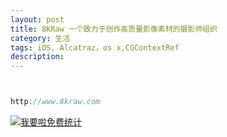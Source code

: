 ```yaml
---
layout: post
title: 8KRaw 一个致力于创作高质量影像素材的摄影师组织
category: 生活
tags: iOS, Alcatraz，os x,CGContextRef
description:
---
```



```javascript


http://www.8kraw.com


```



<script language="javascript" type="text/javascript" src="//js.users.51.la/19176892.js"></script>
<noscript><a href="//www.51.la/?19176892" target="_blank"><img alt="&#x6211;&#x8981;&#x5566;&#x514D;&#x8D39;&#x7EDF;&#x8BA1;" src="//img.users.51.la/19176892.asp" style="border:none" /></a></noscript>


